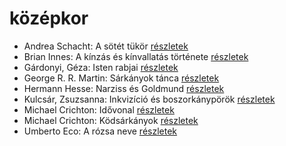 # középkor

- Andrea Schacht: A sötét tükör [részletek](_details/Andrea%20Schacht.md#id_951)
- Brian Innes: A kínzás és kínvallatás története [részletek](_details/Brian%20Innes.md#id_1448)
- Gárdonyi, Géza: Isten rabjai [részletek](_details/G%C3%A1rdonyi%2C%20G%C3%A9za.md#id_619)
- George R. R. Martin: Sárkányok tánca [részletek](_details/George%20R.%20R.%20Martin.md#id_898)
- Hermann Hesse: Narziss és Goldmund [részletek](_details/Hermann%20Hesse.md#id_401)
- Kulcsár, Zsuzsanna: Inkvizíció és boszorkánypörök [részletek](_details/Kulcs%C3%A1r%2C%20Zsuzsanna.md#id_982)
- Michael Crichton: Idővonal [részletek](_details/Michael%20Crichton.md#id_754)
- Michael Crichton: Ködsárkányok [részletek](_details/Michael%20Crichton.md#id_755)
- Umberto Eco: A rózsa neve [részletek](_details/Umberto%20Eco.md#id_789)